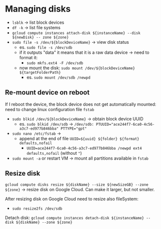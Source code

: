 # Managing disks

- `lsblk` -> list block devices
- `df -k` -> list file systems
- `gcloud compute instances attach-disk ${instanceName} --disk ${newDisk} -- zone ${zone}`
- `sudo file -s /dev/${blockDeviceName}` -> view disk status
  - es. `sudo file -s /dev/sdb`
  - if it outputs "data" it means that it is a raw data device -> need to format it:
    - `sudo mkfs.ext4 -F /dev/sdb`
  - now mount the disk: `sudo mount /dev/${blockDeviceName} ${targetFolderPath}`
    - es. `sudo mount /dev/sdb /newpd`

## Re-mount device on reboot

If I reboot the device, the block device does not get automatically mounted: need to change linux  configuration file `fstab`

- `sudo blkid /dev/${blockDeviceName}` -> obtain block device UUID
  - es. `sudo blkid /dev/sdb` -> `/dev/sdb: PTUUID="ace244f7-6ca0-4c56-a3c7-ed977b846bba" PTTYPE="gpt"`
- `sudo nano /etc/fstab` -> 
  - append at the end of file `UUID=${uuid} ${folder} ${format} defaults,nofail`
    - `UUID=ace244f7-6ca0-4c56-a3c7-ed977b846bba /newpd ext4 defaults,nofail` (without `"`)
- `sudo mount -a` or restart VM -> mount all partitions available in `fstab`

## Resize disk

`gcloud compute disks resize ${diskName} --size ${newSizeGB} --zone ${zone}` -> resize disk on Google Cloud. Can make it larger, but not smaller.

After resizing disk on Google Cloud need to resize also fileSystem:

- `sudo resize2fs /dev/sdb`

Detach disk: `gcloud compute instances detach-disk ${instanceName} --disk ${diskName} --zone ${zone}`

